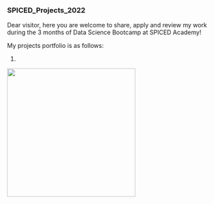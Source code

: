 ### SPICED_Projects_2022
Dear visitor, here you are welcome to share, apply and review my work during the 3 months of Data Science Bootcamp at SPICED Academy!
  
  My projects portfolio is as follows:
  
  1. 


<img src="https://github.com/NikitaSmirnov22/git_for_geeks/blob/main/nerd.gif" width="300" height="300">
